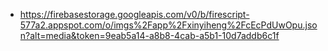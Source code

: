 - https://firebasestorage.googleapis.com/v0/b/firescript-577a2.appspot.com/o/imgs%2Fapp%2Fxinyiheng%2FcEcPdUwOpu.json?alt=media&token=9eab5a14-a8b8-4cab-a5b1-10d7addb6c1f
